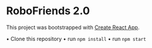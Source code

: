 # RoboFriends 2.0

This project was bootstrapped with [Create React App](https://github.com/facebook/create-react-app).

 • Clone this repository
 • run `npm install` 
 • run `npm start`